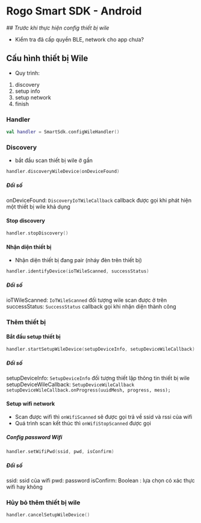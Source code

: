 # Rogo Smart SDK -  Android

_## Trước khi thực hiện config thiết bị wile_
- Kiểm tra đã cấp quyền BLE, network cho app chưa?

## Cấu hình thiết bị Wile
- Quy trình:
1. discovery
2. setup info
3. setup network
4. finish

### Handler
```kotlin
val handler = SmartSdk.configWileHandler()
```
### Discovery
- bắt đầu scan thiết bị wile ở gần
```kotlin
handler.discoveryWileDevice(onDeviceFound)
```
##### Đối số
onDeviceFound: ```DiscoveryIoTWileCallback``` callback được gọi khi phát hiện một thiết bị wile khả dụng

#### Stop discovery
```kotlin
handler.stopDiscovery()
```

#### Nhận diện thiết bị
- Nhận diện thiết bị đang pair (nháy đèn trên thiết bị)
```kotlin
handler.identifyDevice(ioTWileScanned, successStatus)
```
##### Đối số
ioTWileScanned: ```IoTWileScanned``` đối tượng wile scan được ở trên
successStatus: ```SuccessStatus``` callback gọi khi nhận diện thành công

### Thêm thiết bị
#### Bắt đầu setup thiết bị
```kotlin
handler.startSetupWileDevice(setupDeviceInfo, setupDeviceWileCallback)
```
##### Đối số
setupDeviceInfo: ```SetupDeviceInfo``` đối tượng thiết lập thông tin thiết bị wile
setupDeviceWileCallback: ```SetupDeviceWileCallback```
```setupDeviceWileCallback.onProgress(uuidMesh, progress, mess);```

#### Setup wifi network
- Scan được wifi thì ```onWifiScanned``` sẽ được gọi trả về ssid và rssi của wifi
- Quá trình scan kết thúc thì ```onWifiStopScanned``` được gọi

##### Config password Wifi
```kotlin
handler.setWifiPwd(ssid, pwd, isConfirm)
```
##### Đối số
ssid: ssid của wifi
pwd: password
isConfirm: Boolean : lựa chọn có xác thực wifi hay không

### Hủy bỏ thêm thiết bị wile
```kotlin
handler.cancelSetupWileDevice()
```
